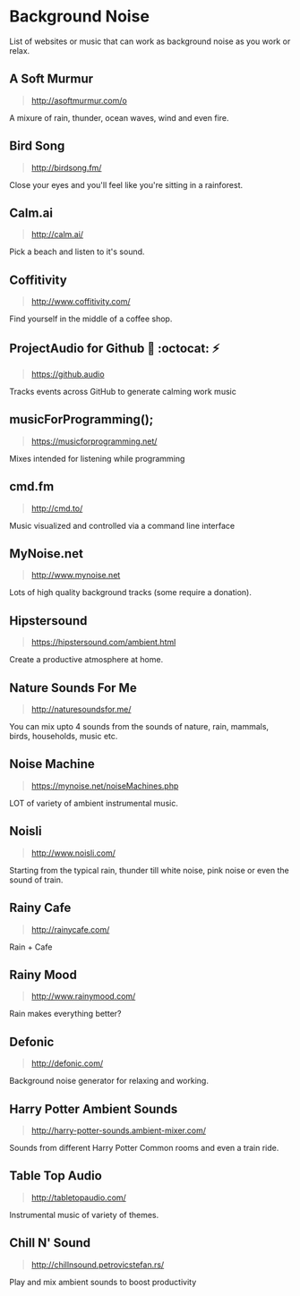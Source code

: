 # Background Noise
List of websites or music that can work as background noise as you work or relax.

## A Soft Murmur
> http://asoftmurmur.com/o

A mixure of rain, thunder, ocean waves, wind and even fire.

## Bird Song
> http://birdsong.fm/

Close your eyes and you'll feel like you're sitting in a rainforest.

## Calm.ai
> http://calm.ai/

Pick a beach and listen to it's sound.

## Coffitivity
> http://www.coffitivity.com/

Find yourself in the middle of a coffee shop.

## ProjectAudio for Github :tada: :octocat: :zap:
> https://github.audio

Tracks events across GitHub to generate calming work music

## musicForProgramming();
> https://musicforprogramming.net/

Mixes intended for listening while programming

## cmd.fm
> http://cmd.to/

Music visualized and controlled via a command line interface


## MyNoise.net
> http://www.mynoise.net

Lots of high quality background tracks (some require a donation).

## Hipstersound
>https://hipstersound.com/ambient.html

Create a productive atmosphere at home.


## Nature Sounds For Me
> http://naturesoundsfor.me/

You can mix upto 4 sounds from the sounds of nature, rain, mammals, birds, households, music etc.

## Noise Machine
> https://mynoise.net/noiseMachines.php

LOT of variety of ambient instrumental music.

## Noisli
> http://www.noisli.com/

Starting from the typical rain, thunder till white noise, pink noise or even the sound of train.

## Rainy Cafe
> http://rainycafe.com/

Rain + Cafe

## Rainy Mood
> http://www.rainymood.com/

Rain makes everything better?

## Defonic
> http://defonic.com/

Background noise generator for relaxing and working.

## Harry Potter Ambient Sounds
>http://harry-potter-sounds.ambient-mixer.com/

Sounds from different Harry Potter Common rooms and even a train ride.

## Table Top Audio
> http://tabletopaudio.com/

Instrumental music of variety of themes.

## Chill N' Sound
> http://chillnsound.petrovicstefan.rs/

Play and mix ambient sounds to boost productivity
